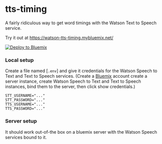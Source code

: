 # tts-timing

A fairly ridiculous way to get word timings with the Watson Text to Speech service.

Try it out at https://watson-tts-timing.mybluemix.net/

[![Deploy to Bluemix](https://bluemix.net/deploy/button.png)](https://bluemix.net/deploy?repository=https://github.com/nfriedly/tts-timing)

### Local setup

 Create a file named [`.env`] and give it credentials for the Watson Speech to Text and Text to Speech services. 
(Create a [Bluemix] account create a server instance, create Watson Speech to Text and Text to Speech instances, bind them to the server, then click show credentials.)

```
STT_USERNAME="..."
STT_PASSWORD="..."
TTS_USERNAME="..."
TTS_PASSWORD="..."
```

### Server setup

It should work out-of-the box on a bluemix server with the Watson Speech services bound to it.

[.env]: https://www.npmjs.com/package/dotenv
[Bluemix]: https://console.ng.bluemix.net/

